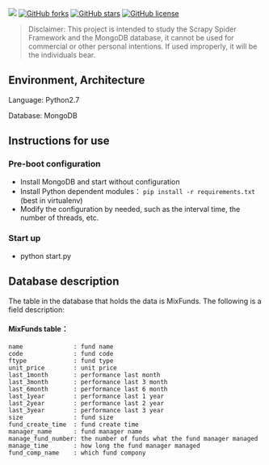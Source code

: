 
![][py2x] [![GitHub forks][forks]][network] [![GitHub stars][stars]][stargazers] [![GitHub license][license]][lic_file]
> Disclaimer: This project is intended to study the Scrapy Spider Framework and the MongoDB database, it cannot be used for commercial or other personal intentions. If used improperly, it will be the individuals bear.


## Environment, Architecture

Language: Python2.7

Database: MongoDB

## Instructions for use

### Pre-boot configuration

* Install MongoDB and start without configuration
* Install Python dependent modules： `pip install -r requirements.txt` (best in virtualenv)
* Modify the configuration by needed, such as the interval time, the number of threads, etc.

### Start up

* python start.py

## Database description

The table in the database that holds the data is MixFunds. The following is a field description:

#### MixFunds table：

    name              : fund name
    code              : fund code
    ftype             : fund type
    unit_price        : unit price
    last_1month       : performance last month
    last_3month       : performance last 3 month
    last_6month       : performance last 6 month
    last_1year        : performance last 1 year
    last_2year        : performance last 2 year
    last_3year        : performance last 3 year
    size              : fund size
    fund_create_time  : fund create time
    manager_name      : fund manager name
    manage_fund_number: the number of funds what the fund manager managed
    manage_time       : how long the fund manager managed
    fund_comp_name    : which fund compony


[py2x]: https://img.shields.io/badge/python-2.x-brightgreen.svg
[issues_img]: https://img.shields.io/github/issues/bulatie/myfundbot.svg
[issues]: https://github.com/bulatie/myfundbot/issues

[forks]: https://img.shields.io/github/forks/bulatie/myfundbot.svg
[network]: https://github.com/bulatie/myfundbot/network

[stars]: https://img.shields.io/github/stars/bulatie/myfundbot.svg
[stargazers]: https://github.com/bulatie/myfundbot/stargazers

[license]: https://img.shields.io/badge/license-MIT-blue.svg
[lic_file]: https://raw.githubusercontent.com/bulatie/myfundbot/master/LICENSE
